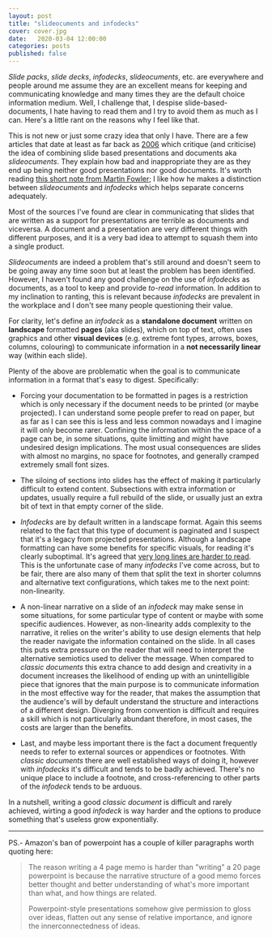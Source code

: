 ```yaml
---
layout: post
title: "slideocuments and infodecks"
cover: cover.jpg
date:   2020-03-04 12:00:00
categories: posts
published: false
---
```


_Slide packs_, _slide decks_, _infodecks_, _slideocuments_, etc. are everywhere and people around me assume they are an excellent means for keeping and communicating knowledge and many times they are the default choice information medium. Well, I challenge that, I despise slide-based-documents, I hate having to read them and I try to avoid them as much as I can. Here's a little rant on the reasons why I feel like that. 

This is not new or just some crazy idea that only I have. There are a few articles that date at least as far back as [2006](https://www.presentationzen.com/presentationzen/2006/04/slideuments_and.html) which critique (and criticise) the idea of combining slide based presentations and documents aka _slideocuments_. They explain how bad and inappropriate they are as they end up being neither good presentations nor good documents. It's worth reading  [this short note from Martin Fowler](https://martinfowler.com/bliki/Slideument.html); I like how he makes a distinction between _slideocuments_ and _infodecks_ which helps separate concerns adequately.

Most of the sources I've found are clear in communicating that slides that are written as a support for presentations are terrible as documents and viceversa. A document and a presentation are very different things with different purposes, and it is a very bad idea to attempt to squash them into a single product. 

_Slideocuments_ are indeed a problem that's still around and doesn't seem to be going away any time soon but at least the problem has been identified. However, I haven't found any good challenge on the use of _infodecks_ as documents, as a tool to keep and provide  _to-read_ information. In addition to my inclination to ranting, this is relevant because _infodecks_ are prevalent in the workplace and I don't see many people questioning their value. 

For clarity, let's define an _infodeck_ as a **standalone document** written on **landscape** formatted **pages** (aka slides), which on top of text, often uses graphics and other **visual devices** (e.g. extreme font types, arrows, boxes, columns, colouring) to communicate information in a **not necessarily linear** way (within each slide).  

Plenty of the above are problematic when the goal is to communicate information in a format that's easy to digest. Specifically:

  - Forcing your documentation to be formatted in pages is a restriction which is only necessary if the document needs to be printed (or maybe projected). I can understand some people prefer to read on paper, but as far as I can see this is less and less common nowadays and I imagine it will only become rarer. Confining the information within the space of a page can be, in some situations, quite limitting and might have undesired design implications. The most usual consequences are slides with almost no margins, no space for footnotes, and generally cramped extremely small font sizes.

  - The siloing of sections into slides has the effect of making it particularly difficult to extend content. Subsections with extra information or updates, usually require a full rebuild of the slide, or usually just an extra bit of text in that empty corner of the slide.

  - _Infodecks_ are by default written in a landscape format. Again this seems related to the fact that this type of document is paginated and I suspect that it's a legacy from projected presentations. Although a landscape formatting can have some benefits for specific visuals, for reading it's clearly suboptimal. It's agreed that [very long lines are harder to read](http://www.humanfactors.com/newsletters/optimal_line_length.asp). This is the unfortunate case of many _infodecks_ I've come across, but to be fair, there are also many of them that split the text in shorter columns and alternative text configurations, which takes me to the next point: non-linearity.

  - A non-linear narrative on a slide of an _infodeck_ may make sense in some situations,  for some particular type of content or maybe with some specific audiences. However, as non-linearity adds complexity to the narrative, it relies on the writer's ability to use design elements that help the reader navigate the information contained on the slide.
  In all cases this puts extra pressure on the reader that will need to interpret the alternative semiotics used to deliver the message. When compared to _classic documents_ this extra chance to add design and creativity in a document increases the likelihood of ending up with an unintelligible piece that ignores that the main purpose is to communicate information in the most effective way for the reader, that makes the assumption that the audience's will by default understand the structure and interactions of a different design. Diverging from convention is difficult and requires a skill which is not particularly abundant therefore, in most cases, the costs are larger than the benefits.

  - Last, and maybe less important there is the fact a document frequently needs to refer to external sources or appendices or footnotes. With _classic documents_ there are well established ways of doing it, however with _infodecks_ it's difficult and tends to be badly achieved. There's no unique place to include a footnote, and cross-referencing to other parts of the _infodeck_ tends to be arduous.

In a nutshell, writing a good _classic document_ is difficult and rarely achieved, wirting a good _infodeck_ is way harder and the options to produce something that's useless grow exponentially. 


---

PS.- Amazon's ban of powerpoint has a couple of killer paragraphs worth quoting
here:

> The reason writing a 4 page memo is harder than "writing" a 20 page powerpoint is because the narrative structure of a good memo forces better thought and better understanding of what's more important than what, and how things are related.
>
> Powerpoint-style presentations somehow give permission to gloss over ideas, flatten out any sense of relative importance, and ignore the innerconnectedness of ideas.
